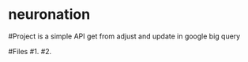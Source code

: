 # neuronation
#Project is a simple API get from adjust and update in google big query

#Files
#1.
#2.

